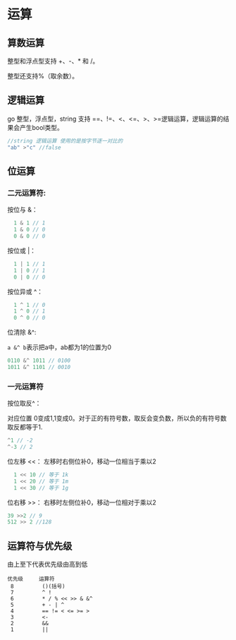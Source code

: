 # 运算

## 算数运算

整型和浮点型支持 +、-、* 和 /。

整型还支持%（取余数）。


## 逻辑运算

go 整型，浮点型，string 支持 ==、!=、<、<=、>、>=逻辑运算，逻辑运算的结果会产生bool类型。

```go
//string 逻辑运算 使用的是按字节逐一对比的
"ab" >"c" //false
```

## 位运算

### 二元运算符:

按位与 &：

```go
  1 & 1 // 1
  1 & 0 // 0
  0 & 0 // 0
```

按位或 |：

```go
  1 | 1 // 1
  1 | 0 // 1
  0 | 0 // 0
```


按位异或 ^：

```go
  1 ^ 1 // 0
  1 ^ 0 // 1
  0 ^ 0 // 0
```

位清除 &^:

`a &^ b`表示把a中，ab都为1的位置为0

```go
0110 &^ 1011 // 0100
1011 &^ 1101 // 0010
```

### 一元运算符

按位取反^：

对应位置 0变成1,1变成0。对于正的有符号数，取反会变负数，所以负的有符号数取反都等于1.

```go
^1 // -2
^-3 // 2
```


位左移 <<：
左移时右侧位补0，移动一位相当于乘以2
```go
  1 << 10 // 等于 1k
  1 << 20 // 等于 1m
  1 << 30 // 等于 1g
```

位右移 >>：
右移时左侧位补0，移动一位相对于乘以2

```go
39 >>2 // 9
512 >> 2 //128
```


## 运算符与优先级

由上至下代表优先级由高到低

```
优先级     运算符
 8         ()(括号)
 7         ^ !
 6         * / % << >> & &^
 5         + - | ^
 4         == != < <= >= >
 3         <-
 2         &&
 1         ||
 ```

